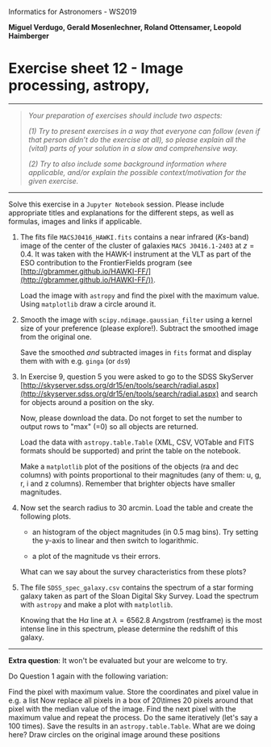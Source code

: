   Informatics for Astronomers - WS2019

**Miguel Verdugo, Gerald Mosenlechner, Roland Ottensamer, Leopold Haimberger**

# Exercise sheet 12 -  Image processing, astropy,

---

> _Your preparation of exercises should include two aspects:_
>
> _(1) Try to present exercises in a way that everyone can follow (even if that
> person didn’t do the exercise at all), so please explain all the (vital) parts of
> your solution in a slow and comprehensive way._
>
> _(2) Try to also include some background information where applicable, and/or
> explain the possible context/motivation for the given exercise._
>
>
---

Solve this exercise in a ``Jupyter Notebook`` session.  Please include appropriate titles and
explanations for the different steps, as well as formulas, images and links if applicable.   


1. The fits file `MACSJ0416_HAWKI.fits` contains a near infrared (_Ks_-band) image of the center
   of the cluster of galaxies `MACS J0416.1-2403` at $z=0.4$. It was taken with the HAWK-I instrument at the VLT as part
   of the ESO contribution to the FrontierFields program (see
   [http://gbrammer.github.io/HAWKI-FF/](http://gbrammer.github.io/HAWKI-FF/)).

   Load the image with ``astropy`` and find the pixel with the maximum value.  Using ``matplotlib``
   draw a circle around it.  

2. Smooth the image with ``scipy.ndimage.gaussian_filter`` using a kernel size of your preference
   (please explore!). Subtract the smoothed image from the original one.

   Save the smoothed _and_ subtracted images in ``fits`` format and display them with with e.g. ``ginga``
   (or ``ds9``)

3. In Exercise 9, question 5 you were asked to go to the SDSS SkyServer
   [http://skyserver.sdss.org/dr15/en/tools/search/radial.aspx](http://skyserver.sdss.org/dr15/en/tools/search/radial.aspx)
   and search for objects around a position on the sky.

   Now, please download the data. Do not forget to set the number to output rows to "max" (=0)
   so all objects are returned.

   Load the data with ``astropy.table.Table`` (XML, CSV, VOTable and FITS formats should be
   supported) and print the table on the notebook.

   Make a ``matplotlib`` plot of the positions of the objects (ra and dec columns) with points
   proportional to their magnitudes (any of them: u, g, r, i and z columns). Remember
   that brighter objects have smaller magnitudes.

4. Now set the search radius to 30 arcmin. Load the table and create the following plots.

    - an histogram of the object magnitudes (in 0.5 mag bins). Try setting the y-axis to
    linear and then switch to logarithmic.

    - a plot of the magnitude vs their errors.    

   What can we say about the survey characteristics from these plots?

5. The file `SDSS_spec_galaxy.csv` contains the spectrum of a star forming galaxy taken as
   part of the Sloan Digital Sky Survey. Load the spectrum with ``astropy`` and make a plot
   with ``matplotlib``.

   Knowing that the H$\alpha$ line at $\lambda=6562.8$ Angstrom (restframe) is the most intense
   line in this spectrum, please determine the redshift of this galaxy.


---

**Extra question**: It won't be evaluated but your are welcome to try.

Do Question 1 again with the following variation:

Find the pixel with maximum value. Store the coordinates and pixel value in e.g. a list
Now replace all pixels in a box of 20\times 20 pixels around that pixel with the median value
of the image. Find the next pixel with the maximum value and repeat the process. Do the same
iteratively (let's say a 100 times). Save the results in an ``astropy.table.Table``.
What are we doing here? Draw circles on the original image around these positions
